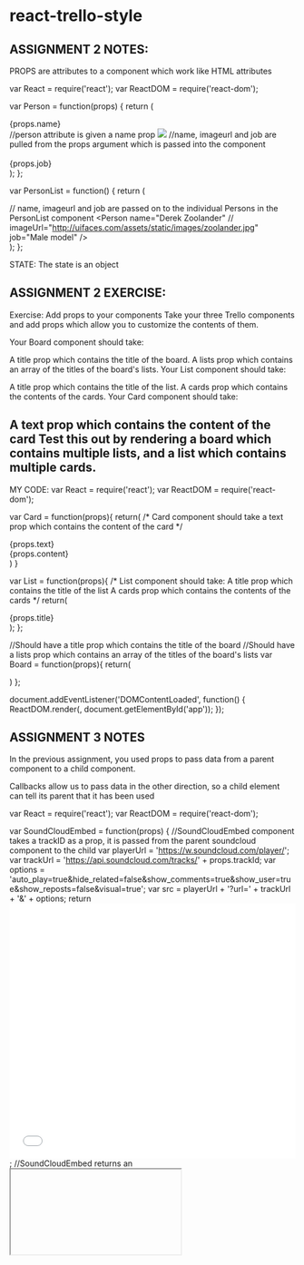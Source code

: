 # react-trello-style





ASSIGNMENT 2 NOTES:
-----------------------------------------------------------
PROPS are attributes to a component which work like HTML attributes




var React = require('react');
var ReactDOM = require('react-dom');

var Person = function(props) {
    return (
        <div className="person">
            <div className="person-name">{props.name}</div>                     //person attribute is given a name prop
            <img className="person-img" src={props.imageUrl} />                 //name, imageurl and job are pulled from the props argument which is passed into the component
            <div className="person-job">                                        
                {props.job}
            </div>
        </div>
    );
};

var PersonList = function() {
    return (
        <div className="person-list">                                                   // name, imageurl and job are passed on to the individual Persons in the PersonList component
            <Person name="Derek Zoolander"                                              //
                    imageUrl="http://uifaces.com/assets/static/images/zoolander.jpg"
                    job="Male model" />
            <Person name="Donald Knuth"
                    imageUrl="http://www-cs-faculty.stanford.edu/~uno/don.gif"
                    job="Clever chap" />
        </div>
    );
};


STATE:
The state is an object


ASSIGNMENT 2 EXERCISE:
-------------------------------------------------------------
Exercise: Add props to your components
Take your three Trello components and add props which allow you to customize the contents of them.

Your Board component should take:

A title prop which contains the title of the board.
A lists prop which contains an array of the titles of the board's lists.
Your List component should take:

A title prop which contains the title of the list.
A cards prop which contains the contents of the cards.
Your Card component should take:

A text prop which contains the content of the card
Test this out by rendering a board which contains multiple lists, and a list which contains multiple cards.
-----------------------------
MY CODE:
var React = require('react');
var ReactDOM = require('react-dom');

var Card = function(props){
    return(
        /*
        Card component should take a text prop
        which contains the content of the card
        */
    <div className = "card">
    <div className = "card-content">{props.text}</div>
    <div className = "card-name">{props.content}</div>
    </div>
    )
}

var List = function(props){
    /*
    List component should take:
        A title prop which contains the title of the list
        A cards prop which contains the contents of the cards
    */
    return(
        <div className ="title">{props.title}
            <div className="list">
                <Card text="card text 1"
                    content="This is what the first card contains"/>
                <Card text="card text 2"
                    content="This is what the second card contains"/>
                <Card text="card text 3"
                    content="This is what the third card contains"/>
            </div>
        </div>
    );
};

//Should have a title prop which contains the title of the board
//Should have a lists prop which contains an array of the titles of the board's lists
var Board = function(props){
    return(
        <div className="board">
                <List title="List Title 1"/>
                <List title="List Title 2"/>
                <List title="List Title 3"/>
        </div>
        )
};

document.addEventListener('DOMContentLoaded', function() {
    ReactDOM.render(<Board/>, document.getElementById('app'));
});




ASSIGNMENT 3 NOTES
-------------------------------------------------------------------------------------
In the previous assignment, you used props to pass data from a parent component to a child component.

Callbacks allow us to pass data in the other direction, so a child element can tell its parent that it has been used



var React = require('react');
var ReactDOM = require('react-dom');

var SoundCloudEmbed = function(props) {                                                             //SoundCloudEmbed component takes a trackID as a prop, it is passed from the parent soundcloud component to the child
    var playerUrl = 'https://w.soundcloud.com/player/';
    var trackUrl = 'https://api.soundcloud.com/tracks/' + props.trackId;
    var options = 'auto_play=true&hide_related=false&show_comments=true&show_user=true&show_reposts=false&visual=true';
    var src = playerUrl + '?url=' + trackUrl + '&' + options;
    return <iframe width="100%" height="450" scrolling="no" frameborder="no" src={src}></iframe>;                           //SoundCloudEmbed returns an <iframe> which will embed a soundcloud song
};
                                                                                                                       
var Button = function(props) {                                                  //Button component renders the button element
    return <button onClick={props.onClick}>{props.text}</button>;               //onClick handler is set to be equal to props.onClick
};                                                                              //If the component is given a prop called onClick, then that will be called when the function is clicked

var Surprise = React.createClass({                                              //Surprise component: When the button is rendered,Surprise passes this.onButtonClick as the OnClick prop          
    getInitialState: function() {                                               //When the button is clicked, the onButtonClicked method of Surprise will be called.    
        return {                                                                
            clicked: false
        };
    },
    onButtonClick: function() {                                                 //In the onButtonClick callback, the clicked state is changed to true
        this.setState({                                                         //This triggers a rerender, meaning that the SoundCloud embed component is now displayed
            clicked: true
        });
    },
    render: function() {
        return (
            <div>
                <Button onClick={this.onButtonClick} text="Ready to be amazed?" />
                {this.state.clicked ? <SoundCloudEmbed trackId="191075550" /> : null}
            </div>
        );
    }
});

document.addEventListener('DOMContentLoaded', function() {
    ReactDOM.render(<Surprise />, document.getElementById('app'));
});


ASSIGNMENT 3 EXERCISE:
-----------------------------------------------------------------
Add a form containing a text input to the bottom of your Trello List component.

When the input's onChange event is fired, it should call an onAddInputChanged callback passed via the List's props.

Add a submit button to the form next to the text input.

When the form is submitted, it should run event.preventDefault(), then call an onAddSubmit callback passed via the List's props.

Pass an onAddInputChanged and an onAddSubmit callback to your List components.

In the callbacks, print a logging message to the console to make sure your callbacks are working. You'll implement the actual card adding functionality in the next lesson.


ASSIGNMENT 4 NOTES:
---------------------------------------------------------------------------------------------------
THINKING IN REACT

How do you go from a small project with few components
to a project with hundreds of components?

WHERE STATE SHOULD LIVE:
Where should state be stored in your component hierarchy?



var React = require('react');
var ReactDOM = require('react-dom');

var FlashCard = React.createClass({
    getInitialState: function() {
        return {
            english: 'Grapefruit',
            french: 'Pamplemousse',
            selected: 'english'
        }
    },

    onCardClick: function() {
        if (this.state.selected == 'english') {
            this.setState({
                selected: 'french'
            });
        }
        else {
            if (this.state.selected == 'french') {
                this.setState({
                    selected: 'english'
                });
            }
        }
    },

    render: function() {
        var style = {
            border: '1px solid black',
            height: '100px',
            lineHeight: '100px',
            width: '300px',
            textAlign: 'center',
            fontSize: '2em'
        };
        return (
            <div onClick={this.onCardClick} style={style}>
                {this.state[this.state.selected]}
            </div>
        );
    }
});


document.addEventListener('DOMContentLoaded', function() {
    ReactDOM.render(<FlashCard/>, document.getElementById('app'));
});